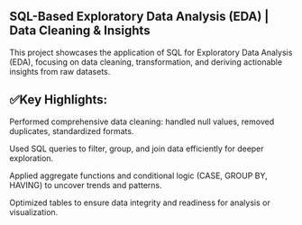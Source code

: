 ## SQL-Based Exploratory Data Analysis (EDA) | Data Cleaning & Insights
This project showcases the application of SQL for Exploratory Data Analysis (EDA), 
focusing on data cleaning, transformation, and deriving actionable insights from raw datasets.

## ✅Key Highlights:
Performed comprehensive data cleaning: handled null values, removed duplicates, standardized formats.

Used SQL queries to filter, group, and join data efficiently for deeper exploration.

Applied aggregate functions and conditional logic (CASE, GROUP BY, HAVING) to uncover trends and patterns.

Optimized tables to ensure data integrity and readiness for analysis or visualization.
